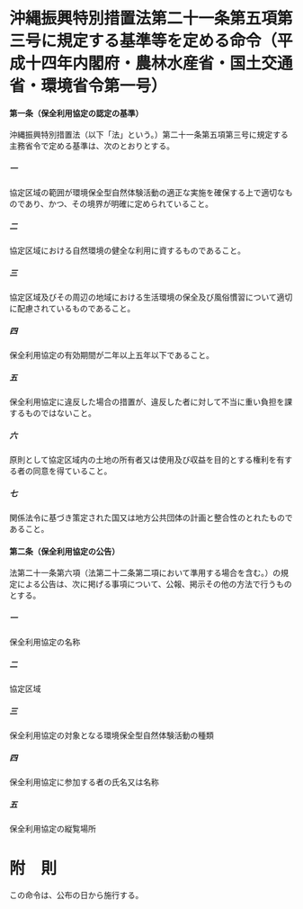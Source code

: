 # 沖縄振興特別措置法第二十一条第五項第三号に規定する基準等を定める命令（平成十四年内閣府・農林水産省・国土交通省・環境省令第一号）
#### 第一条（保全利用協定の認定の基準）
沖縄振興特別措置法（以下「法」という。）第二十一条第五項第三号に規定する主務省令で定める基準は、次のとおりとする。
##### 一
協定区域の範囲が環境保全型自然体験活動の適正な実施を確保する上で適切なものであり、かつ、その境界が明確に定められていること。
##### 二
協定区域における自然環境の健全な利用に資するものであること。
##### 三
協定区域及びその周辺の地域における生活環境の保全及び風俗慣習について適切に配慮されているものであること。
##### 四
保全利用協定の有効期間が二年以上五年以下であること。
##### 五
保全利用協定に違反した場合の措置が、違反した者に対して不当に重い負担を課するものではないこと。
##### 六
原則として協定区域内の土地の所有者又は使用及び収益を目的とする権利を有する者の同意を得ていること。
##### 七
関係法令に基づき策定された国又は地方公共団体の計画と整合性のとれたものであること。
#### 第二条（保全利用協定の公告）
法第二十一条第六項（法第二十二条第二項において準用する場合を含む。）の規定による公告は、次に掲げる事項について、公報、掲示その他の方法で行うものとする。
##### 一
保全利用協定の名称
##### 二
協定区域
##### 三
保全利用協定の対象となる環境保全型自然体験活動の種類
##### 四
保全利用協定に参加する者の氏名又は名称
##### 五
保全利用協定の縦覧場所
# 附　則
この命令は、公布の日から施行する。
